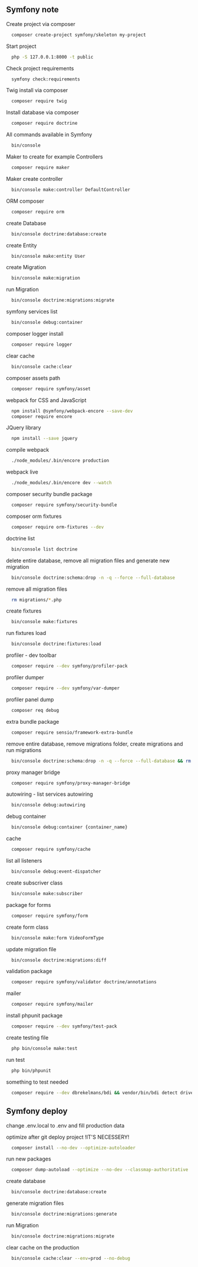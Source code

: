 ## Symfony note

Create project via composer

```bash
  composer create-project symfony/skeleton my-project
```
    
Start project
```bash
  php -S 127.0.0.1:8000 -t public
```

Check project requirements
```bash
  symfony check:requirements
```

Twig install via composer
```bash
  composer require twig
```

Install database via composer
```bash
  composer require doctrine
```

All commands available in Symfony
```bash
  bin/console
```

Maker to create for example Controllers
```bash
  composer require maker
```

Maker create controller
```bash
  bin/console make:controller DefaultController
```

ORM composer
```bash
  composer require orm
```

create Database
```bash
  bin/console doctrine:database:create
```

create Entity
```bash
  bin/console make:entity User
```

create Migration
```bash
  bin/console make:migration
```

run Migration
```bash
  bin/console doctrine:migrations:migrate
```

symfony services list
```bash
  bin/console debug:container
```

composer logger install
```bash
  composer require logger
```

clear cache
```bash
  bin/console cache:clear
```

composer assets path 
```bash
  composer require symfony/asset
```

webpack for CSS and JavaScript
```bash
  npm install @symfony/webpack-encore --save-dev
  composer require encore
```

JQuery library
```bash
  npm install --save jquery
```

compile webpack
```bash
  ./node_modules/.bin/encore production
```

webpack live 
```bash
  ./node_modules/.bin/encore dev --watch
```

composer security bundle package 
```bash
  composer require symfony/security-bundle 
```

composer orm fixtures
```bash
  composer require orm-fixtures --dev 
```

doctrine list
```bash
  bin/console list doctrine
```

delete entire database, remove all migration files and generate new migration
```bash
  bin/console doctrine:schema:drop -n -q --force --full-database
```

remove all migration files
```bash
  rm migrations/*.php
```

create fixtures
```bash
  bin/console make:fixtures
```

run fixtures load
```bash
  bin/console doctrine:fixtures:load
```

profiler - dev toolbar
```bash
  composer require --dev symfony/profiler-pack
```

profiler dumper
```bash
  composer require --dev symfony/var-dumper
```

profiler panel dump
```bash
  composer req debug
```

extra bundle package
```bash
  composer require sensio/framework-extra-bundle
```

remove entire database, remove migrations folder, create migrations and run migrations
```bash
  bin/console doctrine:schema:drop -n -q --force --full-database && rm migrations/*.php && bin/console make:migration && bin/console doctrine:migrations:migrate -n -q
```

proxy manager bridge
```bash
  composer require symfony/proxy-manager-bridge
```

autowiring - list services autowiring
```bash
  bin/console debug:autowiring
```

debug container
```bash
  bin/console debug:container {container_name}
```

cache
```bash
  composer require symfony/cache
```

list all listeners
```bash
  bin/console debug:event-dispatcher
```

create subscriver class
```bash
  bin/console make:subscriber
```

package for forms
```bash
  composer require symfony/form
```

create form class
```bash
  bin/console make:form VideoFormType
```

update migration file
```bash
  bin/console doctrine:migrations:diff
```

validation package
```bash
  composer require symfony/validator doctrine/annotations
```

mailer
```bash
  composer require symfony/mailer
```

install phpunit package
```bash
  composer require --dev symfony/test-pack
```

create testing file
```bash
  php bin/console make:test
```

run test
```bash
  php bin/phpunit
```

something to test needed
```bash
  composer require --dev dbrekelmans/bdi && vendor/bin/bdi detect drivers
```


## Symfony deploy

change .env.local to .env and fill production data

optimize after git deploy project !IT'S NECESSERY!
```bash
  composer install --no-dev --optimize-autoloader
```

run new packages
```bash
  composer dump-autoload --optimize --no-dev --classmap-authoritative
```

create database
```bash
  bin/console doctrine:database:create
```

generate migration files
```bash
  bin/console doctrine:migrations:generate
```

run Migration
```bash
  bin/console doctrine:migrations:migrate
```

clear cache on the production 
```bash
  bin/console cache:clear --env=prod --no-debug
```


    